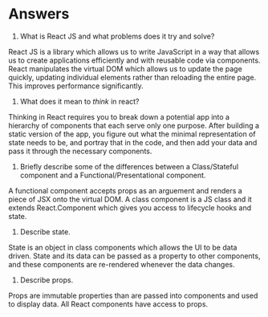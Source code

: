 # Answers

1.  What is React JS and what problems does it try and solve?

React JS is a library which allows us to write JavaScript in a way that allows us to create applications efficiently and with reusable code via components. React manipulates the virtual DOM which allows us to update the page quickly, updating individual elements rather than reloading the entire page. This improves performance significantly.

1.  What does it mean to _think_ in react?

Thinking in React requires you to break down a potential app into a hierarchy of components that each serve only one purpose. After building a static version of the app, you figure out what the minimal representation of state needs to be, and portray that in the code, and then add your data and pass it through the necessary components.

1.  Briefly describe some of the differences between a Class/Stateful component and a Functional/Presentational component.

A functional component accepts props as an arguement and renders a piece of JSX onto the virtual DOM. A class component is a JS class and it extends React.Component which gives you access to lifecycle hooks and state.

1.  Describe state.

State is an object in class components which allows the UI to be data driven. State and its data can be passed as a property to other components, and these components are re-rendered whenever the data changes.

1.  Describe props.

Props are immutable properties than are passed into components and used to display data. All React components have access to props.